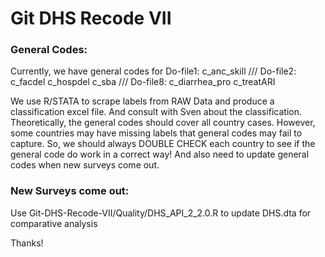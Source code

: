 # Git DHS Recode VII
### General Codes: 
Currently, we have general codes for 
Do-file1: c_anc_skill ///
Do-file2: c_facdel c_hospdel c_sba ///
Do-file8: c_diarrhea_pro c_treatARI

We use R/STATA to scrape labels from RAW Data and produce a classification excel file. And consult with Sven about the classification. Theoretically, the general codes should cover all country cases. However, some countries may have missing labels that general codes may fail to capture. So, we should always DOUBLE CHECK each country to see if the general code do work in a correct way! 
And also need to update general codes when new surveys come out.

### New Surveys come out:
Use Git-DHS-Recode-VII/Quality/DHS_API_2_2.0.R to update DHS.dta for comparative analysis

Thanks!
